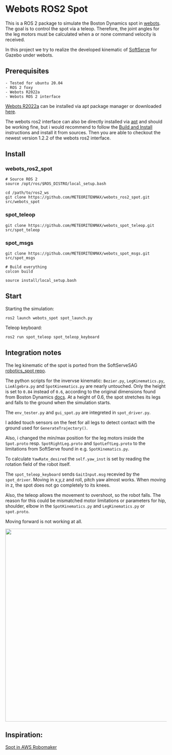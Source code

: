 # Webots ROS2 Spot

This is a ROS 2 package to simulate the Boston Dynamics spot in [webots](https://cyberbotics.com/). The goal is to control the spot via a teleop.
Therefore, the joint angles for the leg motors must be calculated when a or none command velocity is received.

In this project we try to realize the developed kinematic of [SoftServe](https://www.softserveinc.com/en-us/blog/spot-simulation-tools) for Gazebo under webots.


## Prerequisites

    - Tested for ubuntu 20.04
    - ROS 2 foxy        
    - Webots R2022a
    - Webots ROS 2 interface

[Webots R2022a](https://cyberbotics.com/doc/guide/installation-procedure#installing-the-debian-package-with-the-advanced-packaging-tool-apt) can be installed via apt package manager or downloaded [here](https://github.com/cyberbotics/webots/releases).

The webots ros2 interface can also be directly installed via [apt](https://github.com/cyberbotics/webots_ros2/wiki/Getting-Started) and should be working fine, but i would recommend to follow the [Build and Install](https://github.com/cyberbotics/webots_ros2/wiki/Build-and-Install) instructions and install it from sources.
Then you are able to checkout the newest version 1.2.2 of the webots ros2 interface.

## Install 

### webots_ros2_spot
```
# Source ROS 2
source /opt/ros/$ROS_DISTRO/local_setup.bash

cd /path/to/ros2_ws
git clone https://github.com/METEORITENMAX/webots_ros2_spot.git src/webots_spot
```
### spot_teleop
```
git clone https://github.com/METEORITENMAX/webots_spot_teleop.git src/spot_teleop
```
### spot_msgs
```
git clone https://github.com/METEORITENMAX/webots_spot_msgs.git src/spot_msgs

# Build everything
colcon build

source install/local_setup.bash
```
## Start
Starting the simulation:

    ros2 launch webots_spot spot_launch.py

Teleop keyboard:

    ros2 run spot_teleop spot_teleop_keyboard

## Integration notes
The leg kinematic of the spot is ported from the SoftServeSAG [robotics_spot repo](https://github.com/SoftServeSAG/robotics_spot/tree/temp_robomaker). 

The python scripts for the invervse kinematic: `Bezier.py`, `LegKinematics.py`, `LieAlgebra.py` and `SpotKinematics.py` are nearly untouched.
Only the height is set to `0.84` instead of `0.6`, according to the original dimensions found from Boston Dynamics [docs](https://dev.bostondynamics.com/docs/concepts/about_spot#dimensions).
At a height of 0.6, the spot stretches its legs and falls to the ground when the simulation starts.

The `env_tester.py` and `gui_spot.py` are integreted in `spot_driver.py`.

I added touch sensors on the feet for all legs to detect contact with the ground used for `GenerateTrajectory()`.

Also, i changed the min/max position for the leg motors inside the `Spot.proto` resp. `SpotRightLeg.proto` and `SpotLeftLeg.proto` to the limitations from SoftServe found in e.g. `SpotKinematics.py`.

To calculate `YawRate_desired` the `self.yaw_inst` is set by reading the rotation field of the robot itself.

The `spot_teleop_keyboard` sends `GaitInput.msg` recevied by the `spot_driver`.
Moving in x,y,z and roll, pitch yaw almost works. When moving in z, the spot does not go completely to its knees.

Also, the teleop allows the movement to overshoot, so the robot falls.
The reason for this could be mismatched motor limitations or parameters for hip, shoulder, elbow in the `SpotKinematics.py` and `LegKinematics.py` or `spot.proto`.

Moving forward is not working at all.

<img src="https://fh-aachen.sciebo.de/s/rHoYvaBXZwU3hlD/download" width="600">

## Inspiration:

[Spot in AWS Robomaker](https://github.com/SoftServeSAG/robotics_spot/tree/temp_robomaker)